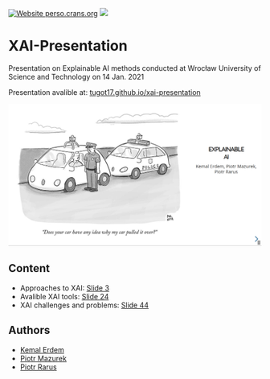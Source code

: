 [![Website perso.crans.org](https://img.shields.io/website-up-down-green-red/http/perso.crans.org.svg)](https://tugot17.github.io/XAI-Presentation/#/)
[![](https://images.microbadger.com/badges/license/nbrown/revealjs.svg)](LICENSE)

# XAI-Presentation
Presentation on Explainable AI methods conducted at Wrocław University of Science and Technology on 14 Jan. 2021

Presentation avalible at: [tugot17.github.io/xai-presentation](https://tugot17.github.io/XAI-Presentation/#/)

<img src="assets/first_slide.png"/>

## Content

- Approaches to XAI: [Slide 3](https://tugot17.github.io/XAI-Presentation/#/2)
- Avalible XAI tools: [Slide 24](https://tugot17.github.io/XAI-Presentation/#/23)
- XAI challenges and problems: [Slide 44](https://tugot17.github.io/XAI-Presentation/#/43)


## Authors

- [Kemal Erdem](https://github.com/burnpiro)
- [Piotr Mazurek](https://github.com/tugot17)
- [Piotr Rarus](https://github.com/piotr-rarus)
